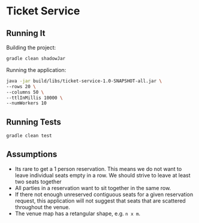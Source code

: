 # Ticket Service



## Running It

Building the project: 

```sh
gradle clean shadowJar
```



Running the application: 

```sh
java -jar build/libs/ticket-service-1.0-SNAPSHOT-all.jar \
--rows 20 \
--columns 50 \
--ttlInMillis 10000 \
--numWorkers 10
```



## Running Tests

```sh
gradle clean test
```



## Assumptions

- Its rare to get a 1 person reservation. This means we do not want to leave individual seats empty in a row. We should strive to leave at least two seats together
- All parties in a reservation want to sit together in the same row.
- If there not enough unreserved contiguous seats for a given reservation request, this application will not suggest that seats that are scattered throughout the venue. 
- The venue map has a retangular shape, e.g. `n x m`. 



 

